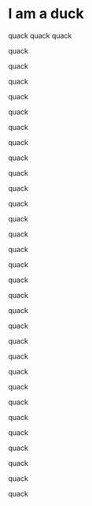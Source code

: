 # I am a duck
quack quack quack

quack

quack

quack

quack

quack

quack

quack

quack

quack

quack

quack

quack

quack

quack

quack

quack

quack

quack

quack

quack

quack

quack

quack

quack

quack

quack

quack

quack

quack

quack
